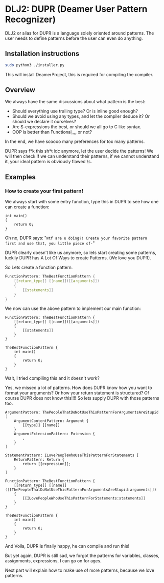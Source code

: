 # DLJ2: DUPR (Deamer User Pattern Recognizer)

DLJ2 or alias for DUPR is a language solely oriented around patterns. The user needs to define patterns before the user can even do anything.

## Installation instructions

```bash
sudo python3 ./installer.py
```

This will install DeamerProject, this is required for compiling the compiler.

## Overview

We always have the same discussions about what pattern is the best:

- Should everything use trailing type? Or is inline good enough?
- Should we avoid using any types, and let the compiler deduce it? Or should we declare it ourselves?
- Are S-expressions the best, or should we all go to C like syntax.
- OOP is better than Functional,,,, or not?

In the end, we have sooooo many preferences for too many patterns.

DUPR says f*k this sh\*t idc anymore, let the user decide the patterns! We will then check if we can understand their patterns, if we cannot understand it, your ideal pattern is obviously flawed \s.

## Examples

### How to create your first pattern!

We always start with some entry function, type this in DUPR to see how one can create a function:

```
int main()
{
	return 0;
}
```

Oh no, DUPR says: "`Wtf are u doing?! Create your favorite pattern first and use that, you little piece of-`"

DUPR clearly doesn't like us anymore, so lets start creating some patterns, luckily DUPR has A Lot Of Ways to create Patterns. (We love you DUPR).

So Lets create a function pattern.

```C++
FunctionPattern: TheBestFunctionPattern {
    [[return_type]] [[name]]([[arguments]])
    {
        [[statements]]
    }
}
```

We now can use the above pattern to implement our main function:

```
FunctionPattern: TheBestFunctionPattern {
    [[return_type]] [[name]]([[arguments]])
    {
        [[statements]]
    }
}

TheBestFunctionPattern {
	int main()
	{
		return 0;
	}
}
```

Wait, I tried compiling this and it doesn't work?

Yes, we missed a lot of patterns. How does DUPR know how you want to format your arguments? Or how your return statement is structured? Of course DUPR does not know this!!!! So lets supply DUPR with those patterns too.

```
ArgumentPattern: ThePeopleThatDoNotUseThisPatternForArgumentsAreStupid [
	ArgumentContentPattern: Argument {
		[[type]] [[name]]
	}
	ArgumentExtensionPattern: Extension {
		,
	}
]

StatementPattern: ILovePeopleWhoUseThisPatternForStatements [
	ReturnPattern: Return {
		return [[expression]];
	}
]

FunctionPattern: TheBestFunctionPattern {
    [[return_type]] [[name]]([[ThePeopleThatDoNotUseThisPatternForArgumentsAreStupid:arguments]])
    {
        [[ILovePeopleWhoUseThisPatternForStatements:statements]]
    }
}

TheBestFunctionPattern {
	int main()
	{
		return 0;
	}
}
```

And Voila, DUPR is finally happy, he can compile and run this!

But yet again, DUPR is still sad, we forgot the patterns for variables, classes, assignments, expressions, I can go on for ages.

Next part will explain how to make use of more patterns, because we love patterns.
